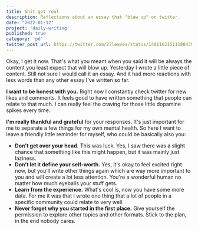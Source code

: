 ```yaml
---
title: Shit got real
description: Reflections about an essay that "blew up" on twitter.
date: "2022-01-12"
project: 'daily-writing'
published: true
category: 'pd'
twitter_post_url: https://twitter.com/27leaves/status/1481163151118843904
---
```


Okay, I get it now. That's what you meant when you said it will be always the content you least expect that will blow up. Yesterday I wrote a little piece of content. Still not sure I would call it an essay. And it had more reactions with less words than any other essay I've written so far.

**I want to be honest with you.** Right now I constantly check twitter for new likes and comments. It feels good to have written something that people can relate to that much. I can really feel the craving for those little dopamine spikes every time. 

**I'm really thankful and grateful** for your responses. It's just important for me to separate a few things for my own mental health. So here I want to leave a friendly little reminder for myself, who could be basically also you:

* **Don't get over your head.** This was luck. Yes, I saw there was a slight chance that something like this might happen, but it was mainly just laziness. 
* **Don't let it define your self-worth.** Yes, it's okay to feel excited right now, but you'll write other things again which are way more important to you and will create a lot less attention. You're a wonderful human no matter how much eyeballs your stuff gets.
* **Learn from the experience.** What's cool is, now you have some more data. For me it was that I wrote one thing that a lot of people in a specific community could relate to very well.
* **Never forget why you started in the first place.** Give yourself the permission to explore other topics and other formats. Stick to the plan, in the end nobody cares.